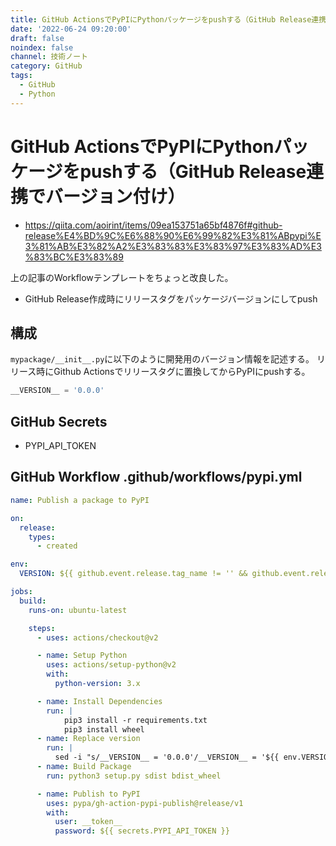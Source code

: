 ```yaml
---
title: GitHub ActionsでPyPIにPythonパッケージをpushする（GitHub Release連携でバージョン付け）
date: '2022-06-24 09:20:00'
draft: false
noindex: false
channel: 技術ノート
category: GitHub
tags:
  - GitHub
  - Python
---
```

# GitHub ActionsでPyPIにPythonパッケージをpushする（GitHub Release連携でバージョン付け）

- <https://qiita.com/aoirint/items/09ea153751a65bf4876f#github-release%E4%BD%9C%E6%88%90%E6%99%82%E3%81%ABpypi%E3%81%AB%E3%82%A2%E3%83%83%E3%83%97%E3%83%AD%E3%83%BC%E3%83%89>

上の記事のWorkflowテンプレートをちょっと改良した。

- GitHub Release作成時にリリースタグをパッケージバージョンにしてpush


## 構成

`mypackage/__init__.py`に以下のように開発用のバージョン情報を記述する。
リリース時にGithub Actionsでリリースタグに置換してからPyPIにpushする。

```python
__VERSION__ = '0.0.0'
```

## GitHub Secrets

- PYPI_API_TOKEN

## GitHub Workflow .github/workflows/pypi.yml

```yaml
name: Publish a package to PyPI

on:
  release:
    types:
      - created

env:
  VERSION: ${{ github.event.release.tag_name != '' && github.event.release.tag_name || '0.0.0' }}

jobs:
  build:
    runs-on: ubuntu-latest

    steps:
      - uses: actions/checkout@v2

      - name: Setup Python
        uses: actions/setup-python@v2
        with:
          python-version: 3.x

      - name: Install Dependencies
        run: |
            pip3 install -r requirements.txt
            pip3 install wheel
      - name: Replace version
        run: |
          sed -i "s/__VERSION__ = '0.0.0'/__VERSION__ = '${{ env.VERSION }}'/" mypackage/__init__.py
      - name: Build Package
        run: python3 setup.py sdist bdist_wheel

      - name: Publish to PyPI
        uses: pypa/gh-action-pypi-publish@release/v1
        with:
          user: __token__
          password: ${{ secrets.PYPI_API_TOKEN }}
```
